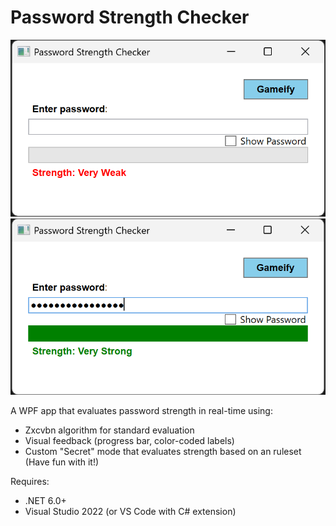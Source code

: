 # Password Strength Checker

![Screenshot](PasswordStrengthCheckerScreenshot.png)  
![Screenshot](PasswordStrengthCheckerScreenshotStrong.png)


A WPF app that evaluates password strength in real-time using:
- Zxcvbn algorithm for standard evaluation
- Visual feedback (progress bar, color-coded labels)
- Custom "Secret" mode that evaluates strength based on an ruleset (Have fun with it!)

Requires:
- .NET 6.0+
- Visual Studio 2022 (or VS Code with C# extension)
